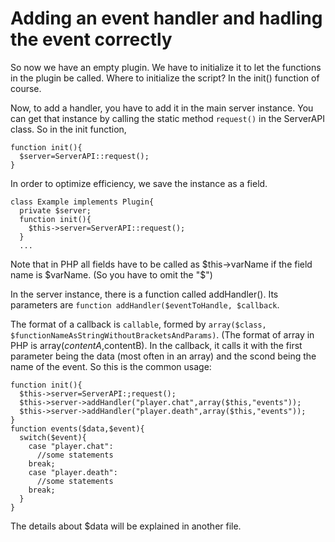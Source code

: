 Adding an event handler and hadling the event correctly
===
So now we have an empty plugin. We have to initialize it to let the functions in the plugin be called. Where to initialize the script? In the init() function of course.

Now, to add a handler, you have to add it in the main server instance. You can get that instance by calling the static method `request()` in the ServerAPI class. So in the init function,
```
function init(){
  $server=ServerAPI::request();
}
```
In order to optimize efficiency, we save the instance as a field.
```
class Example implements Plugin{
  private $server;
  function init(){
    $this->server=ServerAPI::request();
  }
  ...
```
Note that in PHP all fields have to be called as $this->varName if the field name is $varName. (So you have to omit the "$")

In the server instance, there is a function called addHandler(). Its parameters are `function addHandler($eventToHandle, $callback`.

The format of a callback is `callable`, formed by `array($class, $functionNameAsStringWithoutBracketsAndParams)`. (The format of array in PHP is array($contentA,$contentB). In the callback, it calls it with the first parameter being the data (most often in an array) and the scond being the name of the event. So this is the common usage:
```
function init(){
  $this->server=ServerAPI:;request();
  $this->server->addHandler("player.chat",array($this,"events"));
  $this->server->addHandler("player.death",array($this,"events"));
}
function events($data,$event){
  switch($event){
    case "player.chat":
      //some statements
    break;
    case "player.death":
      //some statements
    break;
  }
}
```
The details about $data will be explained in another file.
